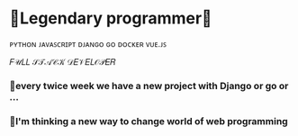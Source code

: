 # 💎Legendary programmer💎

ᴘʏᴛʜᴏɴ
ᴊᴀᴠᴀꜱᴄʀɪᴘᴛ
ᴅᴊᴀɴɢᴏ
ɢᴏ
ᴅᴏᴄᴋᴇʀ
ᴠᴜᴇ.ᴊꜱ

𝐹𝒰𝐿𝐿 𝒮𝒯𝒜𝒞𝒦 𝒟𝐸𝒱𝐸𝐿𝒪𝒫𝐸𝑅

<h3>🌃every twice week we have a new project with Django or go or ...</h3>
<h3>🤔I'm thinking a new way to change world of web programming</h3>

